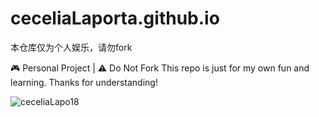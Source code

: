 # ceceliaLaporta.github.io
本仓库仅为个人娱乐，请勿fork

🎮 Personal Project | ⚠️ Do Not Fork
This repo is just for my own fun and learning. Thanks for understanding!

![ceceliaLapo18](https://count.getloli.com/@ceceliaLapo18?theme=booru-lewd)
